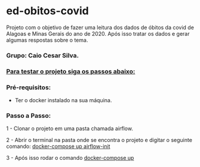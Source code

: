 # ed-obitos-covid
Projeto com o objetivo de fazer uma leitura dos dados de óbitos da covid de Alagoas e Minas Gerais do ano de 2020. Após isso tratar os dados e gerar algumas respostas sobre o tema.

<h3>Grupo: Caio Cesar Silva.</h3>

<h3><ins>Para testar o projeto siga os passos abaixo:</ins><h3>

<h3>Pré-requisitos:</h3>
<ul> 
  <li> Ter o docker instalado na sua máquina. </li>
</ul>

<h3>Passo a Passo:</h3>
<p>1 - Clonar o projeto em uma pasta chamada airflow.</p>
<p>2 - Abrir o terminal na pasta onde se encontra o projeto e digitar o seguinte comando: <ins>docker-compose up airflow-init</ins></p>
<p>3 - Após isso rodar o comando <ins>docker-compose up</ins></p>
